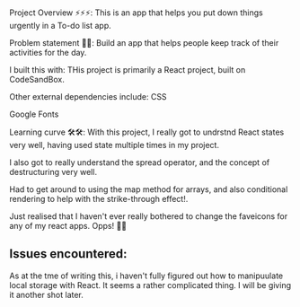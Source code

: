 Project Overview ⚡⚡⚡:
This is an app that helps you put down things urgently in a To-do list app.

Problem statement 🎲🎲:
Build an app that helps people keep track of their activities for the day.

I built this with:
THis project is primarily a React project, built on CodeSandBox.

Other external dependencies include:
CSS

Google Fonts

Learning curve 🛠🛠:
With this project, I really got to undrstnd React states very well, having used state multiple times in my project.

I also got to really understand the spread operator, and the concept of destructuring very well.

Had to get around to using the map method for arrays, and also conditional rendering to help with the strike-through effect!.

Just realised that I haven't ever really bothered to change the faveicons for any of my react apps. Opps! 🤪🤪

## Issues encountered:
As at the tme of writing this, i haven't fully figured out how to manipuulate local storage with React. It seems a rather complicated thing. I will be giving it another shot later. 
